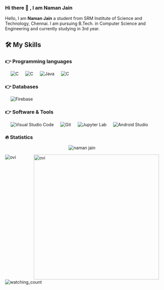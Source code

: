 ### Hi there 👋 , I am Naman Jain

<!--
**namannj15/namannj15** is a ✨ _special_ ✨ repository because its `README.md` (this file) appears on your GitHub profile.

Here are some ideas to get you started:

- 🔭 I’m currently working on ...
- 🌱 I’m currently learning ...
- 👯 I’m looking to collaborate on ...
- 🤔 I’m looking for help with ...
- 💬 Ask me about ...
- 📫 How to reach me: ...
- 😄 Pronouns: ...
- ⚡ Fun fact: ...
-->

<p align="left">
  Hello, I am <b>Naman Jain</b> a student from SRM Institute of Science and Technology, Chennai. I am pursuing B.Tech. in Computer Science and Engineering and currently studying in 3rd year.
  </p>
  
  ## 🛠️ My Skills
  ### 👉 Programming languages
  <p align="left"> 
  &emsp;
     <img alt="C" src="https://img.shields.io/badge/C-00599C?style=for-the-badge&logo=c&logoColor=white">
    &emsp;
     <img alt="C" src="https://img.shields.io/badge/C%2B%2B-00599C?style=for-the-badge&logo=c%2B%2B&logoColor=orange">
    &emsp;
     <img alt="Java" src="https://img.shields.io/badge/Java-ED8B00?style=for-the-badge&logo=java&logoColor=white">
    &emsp;
     <img alt="C" src="https://img.shields.io/badge/Python-14354C?style=for-the-badge&logo=python&logoColor=white">
  </p>
  
  ### 👉 Databases
  <p align="left">
  &emsp;
    <img alt="Firebase" src ="https://img.shields.io/badge/Firebase-%23316192.svg?logo=firebase&logoColor=white">
    </p>

 ### 👉 Software & Tools
   <p align="left">
  &emsp;
  <img alt="Visual Studio Code" src="https://img.shields.io/badge/Visual%20Studio%20Code-0078d7.svg?logo=visual-studio-code&logoColor=white">
    &emsp;
  <img alt="Git" src="https://img.shields.io/badge/Git%20-%23F05033.svg?logo=git&logoColor=white">
  &emsp;
  <img alt="Jupyter Lab" src="https://img.shields.io/badge/Jupyter-Lab-orange">
    &emsp;
  <img alt="Android Studio" src="https://img.shields.io/badge/Android-Studio-red">
      </p>
      
 ### 🔥 Statistics
 <p align="center"><img src="https://github-readme-streak-stats.herokuapp.com/?user=namannj15&theme=algolia" alt="naman jain"  /></p>
 <p><img align="left" src="https://github-readme-stats.vercel.app/api/top-langs?username=namannj15&show_icons=true&locale=en&layout=compact&theme=chartreuse-dark" alt="ovi" /></p>
 <p>&nbsp;<img align="right" src="https://github-readme-stats.vercel.app/api?username=namannj15&show_icons=true&locale=en&theme=chartreuse-dark" alt="ovi" width="410" /></p>
 <br><br><br><br><br>
 <p align="left"> 
<img src="https://komarev.com/ghpvc/?username=muhammadfaizanhaidar&color=brightgreen" alt="watching_count" />
 </p>
